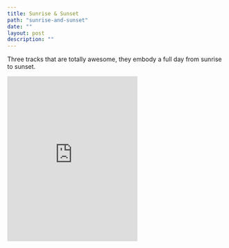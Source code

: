 ```yaml
---
title: Sunrise & Sunset
path: "sunrise-and-sunset"
date: ""
layout: post
description: ""
---
```

Three tracks that are totally awesome, they embody a full day from sunrise to sunset.

<iframe src="https://embed.spotify.com/?uri=spotify:user:eosph:playlist:0YRDKjk7USwcnHG3zq5uQQ" width="300" height="380" frameborder="0" allowtransparency="true"></iframe>
